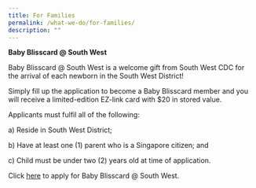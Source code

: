```yaml
---
title: For Families
permalink: /what-we-do/for-families/
description: ""
---
```

**Baby Blisscard @ South West**

Baby Blisscard @ South West is a welcome gift from South West CDC for the arrival of each newborn in the South West District!

Simply fill up the application to become a Baby Blisscard member and you will receive a limited-edition EZ-link card with $20 in stored value.

Applicants must fulfil all of the following:

a) Reside in South West District;

b) Have at least one (1) parent who is a Singapore citizen; and

c) Child must be under two (2) years old at time of application.

Click [here](https://go.gov.sg/babyblisscard ) to apply for Baby Blisscard @ South West.